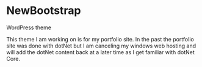 # NewBootstrap
WordPress theme

This theme I am working on is for my portfolio site. In the past the portfolio site was done with dotNet but I am canceling my windows web hosting and will add the dotNet content back at a later time as I get familiar with dotNet Core.
